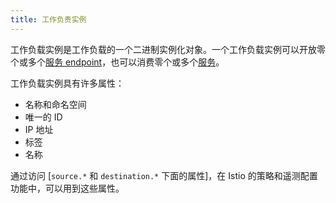 ```yaml
---
title: 工作负责实例
---
```

工作负载实例是工作负载的一个二进制实例化对象。一个工作负载实例可以开放零个或多个[服务 endpoint](#%E6%9C%8D%E5%8A%A1-endpoint)，也可以消费零个或多个[服务](#%E6%9C%8D%E5%8A%A1)。

工作负载实例具有许多属性：

- 名称和命名空间
- 唯一的 ID
- IP 地址
- 标签
- 名称

通过访问 [`source.*` 和 `destination.*` 下面的属性]，在 Istio 的策略和遥测配置功能中，可以用到这些属性。